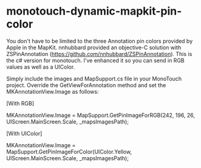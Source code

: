monotouch-dynamic-mapkit-pin-color
==================================

You don't have to be limited to the three Annotation pin colors provided by Apple in the MapKit. nnhubbard provided an objective-C solution with ZSPinAnnotation (https://github.com/nnhubbard/ZSPinAnnotation). This is the c# version for monotouch. I've enhanced it so you can send in RGB values as well as a UIColor. 

Simply include the images and MapSupport.cs file in your MonoTouch project. Override the GetViewForAnnotation method and set the MKAnnotationView.Image as follows:

[With RGB]

MKAnnotationView.Image = MapSupport.GetPinImageForRGB(242, 196, 26, UIScreen.MainScreen.Scale, _mapsImagesPath);

[With UIColor]

MKAnnotationView.Image = MapSupport.GetPinImageForColor(UIColor.Yellow, UIScreen.MainScreen.Scale, _mapsImagesPath);
